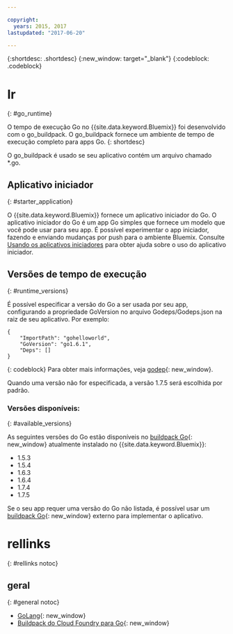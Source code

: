 ```yaml
---

copyright:
  years: 2015, 2017
lastupdated: "2017-06-20"

---
```


{:shortdesc: .shortdesc}
{:new_window: target="_blank"}
{:codeblock: .codeblock}


# Ir
{: #go_runtime}

O tempo de execução Go no {{site.data.keyword.Bluemix}} foi desenvolvido com o go_buildpack.
O go_buildpack fornece um ambiente de tempo de execução completo para apps Go.
{: shortdesc}

O go_buildpack é usado se seu aplicativo contém um arquivo chamado *.go.

## Aplicativo iniciador
{: #starter_application}

O {{site.data.keyword.Bluemix}} fornece um aplicativo iniciador do Go.  O aplicativo iniciador do Go é um app Go simples que fornece
um modelo que você pode usar para seu app. É possível experimentar o app iniciador, fazendo e enviando mudanças por push para o ambiente
Bluemix. Consulte [Usando os aplicativos iniciadores](/docs/cfapps/starter_app_usage.html) para obter ajuda sobre o uso do
aplicativo iniciador.

## Versões de tempo de execução
{: #runtime_versions}

É possível especificar a versão do Go a ser usada por seu app, configurando a propriedade GoVersion no arquivo
Godeps/Godeps.json na raiz de seu aplicativo. Por exemplo:

```
{
	"ImportPath": "gohelloworld",
	"GoVersion": "go1.6.1",
	"Deps": []
}
```
{: codeblock}
Para obter mais informações, veja [godep](https://github.com/tools/godep){: new_window}.

Quando uma versão não for especificada, a versão 1.7.5 será escolhida por padrão.

### Versões disponíveis:
{: #available_versions}

As seguintes versões do Go estão disponíveis no [buildpack Go](https://github.com/cloudfoundry/go-buildpack/releases/tag/v1.7.18){: new_window}
atualmente instalado no {{site.data.keyword.Bluemix}}:

* 1.5.3
* 1.5.4
* 1.6.3
* 1.6.4
* 1.7.4
* 1.7.5

Se o seu app requer uma versão do Go não listada,
é possível usar um [buildpack Go](https://github.com/cloudfoundry/go-buildpack.git){: new_window} externo para implementar o aplicativo.

# rellinks
{: #rellinks notoc}
## geral
{: #general notoc}

* [GoLang](http://golang.org/){: new_window}
* [Buildpack do Cloud Foundry para Go](https://github.com/cloudfoundry/go-buildpack){: new_window}
